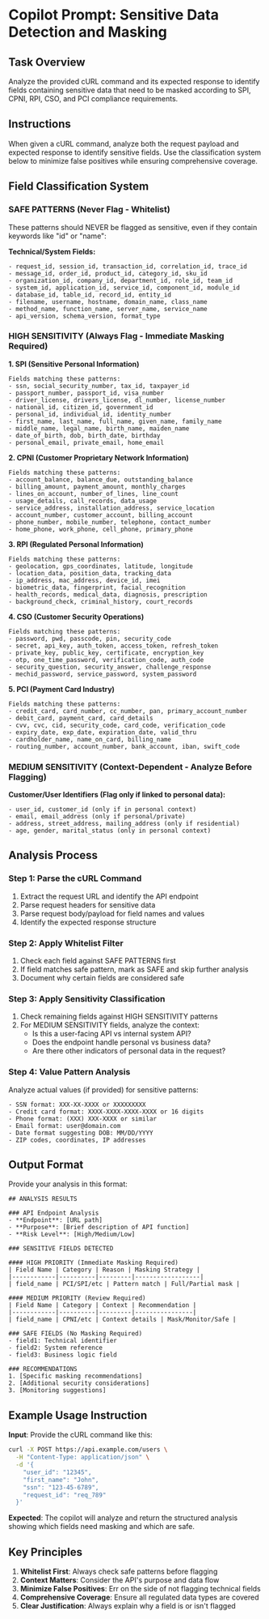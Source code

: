 # Copilot Prompt: Sensitive Data Detection and Masking

## Task Overview
Analyze the provided cURL command and its expected response to identify fields containing sensitive data that need to be masked according to SPI, CPNI, RPI, CSO, and PCI compliance requirements.

## Instructions
When given a cURL command, analyze both the request payload and expected response to identify sensitive fields. Use the classification system below to minimize false positives while ensuring comprehensive coverage.

## Field Classification System

### SAFE PATTERNS (Never Flag - Whitelist)
These patterns should NEVER be flagged as sensitive, even if they contain keywords like "id" or "name":

**Technical/System Fields:**
```
- request_id, session_id, transaction_id, correlation_id, trace_id
- message_id, order_id, product_id, category_id, sku_id
- organization_id, company_id, department_id, role_id, team_id
- system_id, application_id, service_id, component_id, module_id
- database_id, table_id, record_id, entity_id
- filename, username, hostname, domain_name, class_name
- method_name, function_name, server_name, service_name
- api_version, schema_version, format_type
```

### HIGH SENSITIVITY (Always Flag - Immediate Masking Required)

**1. SPI (Sensitive Personal Information)**
```
Fields matching these patterns:
- ssn, social_security_number, tax_id, taxpayer_id
- passport_number, passport_id, visa_number
- driver_license, drivers_license, dl_number, license_number
- national_id, citizen_id, government_id
- personal_id, individual_id, identity_number
- first_name, last_name, full_name, given_name, family_name
- middle_name, legal_name, birth_name, maiden_name
- date_of_birth, dob, birth_date, birthday
- personal_email, private_email, home_email
```

**2. CPNI (Customer Proprietary Network Information)**
```
Fields matching these patterns:
- account_balance, balance_due, outstanding_balance
- billing_amount, payment_amount, monthly_charges
- lines_on_account, number_of_lines, line_count
- usage_details, call_records, data_usage
- service_address, installation_address, service_location
- account_number, customer_account, billing_account
- phone_number, mobile_number, telephone, contact_number
- home_phone, work_phone, cell_phone, primary_phone
```

**3. RPI (Regulated Personal Information)**
```
Fields matching these patterns:
- geolocation, gps_coordinates, latitude, longitude
- location_data, position_data, tracking_data
- ip_address, mac_address, device_id, imei
- biometric_data, fingerprint, facial_recognition
- health_records, medical_data, diagnosis, prescription
- background_check, criminal_history, court_records
```

**4. CSO (Customer Security Operations)**
```
Fields matching these patterns:
- password, pwd, passcode, pin, security_code
- secret, api_key, auth_token, access_token, refresh_token
- private_key, public_key, certificate, encryption_key
- otp, one_time_password, verification_code, auth_code
- security_question, security_answer, challenge_response
- mechid_password, service_password, system_password
```

**5. PCI (Payment Card Industry)**
```
Fields matching these patterns:
- credit_card, card_number, cc_number, pan, primary_account_number
- debit_card, payment_card, card_details
- cvv, cvc, cid, security_code, card_code, verification_code
- expiry_date, exp_date, expiration_date, valid_thru
- cardholder_name, name_on_card, billing_name
- routing_number, account_number, bank_account, iban, swift_code
```

### MEDIUM SENSITIVITY (Context-Dependent - Analyze Before Flagging)

**Customer/User Identifiers (Flag only if linked to personal data):**
```
- user_id, customer_id (only if in personal context)
- email, email_address (only if personal/private)
- address, street_address, mailing_address (only if residential)
- age, gender, marital_status (only in personal context)
```

## Analysis Process

### Step 1: Parse the cURL Command
1. Extract the request URL and identify the API endpoint
2. Parse request headers for sensitive data
3. Parse request body/payload for field names and values
4. Identify the expected response structure

### Step 2: Apply Whitelist Filter
1. Check each field against SAFE PATTERNS first
2. If field matches safe pattern, mark as SAFE and skip further analysis
3. Document why certain fields are considered safe

### Step 3: Apply Sensitivity Classification
1. Check remaining fields against HIGH SENSITIVITY patterns
2. For MEDIUM SENSITIVITY fields, analyze the context:
   - Is this a user-facing API vs internal system API?
   - Does the endpoint handle personal vs business data?
   - Are there other indicators of personal data in the request?

### Step 4: Value Pattern Analysis
Analyze actual values (if provided) for sensitive patterns:
```
- SSN format: XXX-XX-XXXX or XXXXXXXXX
- Credit card format: XXXX-XXXX-XXXX-XXXX or 16 digits
- Phone format: (XXX) XXX-XXXX or similar
- Email format: user@domain.com
- Date format suggesting DOB: MM/DD/YYYY
- ZIP codes, coordinates, IP addresses
```

## Output Format

Provide your analysis in this format:

```
## ANALYSIS RESULTS

### API Endpoint Analysis
- **Endpoint**: [URL path]
- **Purpose**: [Brief description of API function]
- **Risk Level**: [High/Medium/Low]

### SENSITIVE FIELDS DETECTED

#### HIGH PRIORITY (Immediate Masking Required)
| Field Name | Category | Reason | Masking Strategy |
|------------|----------|---------|------------------|
| field_name | PCI/SPI/etc | Pattern match | Full/Partial mask |

#### MEDIUM PRIORITY (Review Required)
| Field Name | Category | Context | Recommendation |
|------------|----------|---------|----------------|
| field_name | CPNI/etc | Context details | Mask/Monitor/Safe |

### SAFE FIELDS (No Masking Required)
- field1: Technical identifier
- field2: System reference
- field3: Business logic field

### RECOMMENDATIONS
1. [Specific masking recommendations]
2. [Additional security considerations]
3. [Monitoring suggestions]
```

## Example Usage Instruction

**Input**: Provide the cURL command like this:
```bash
curl -X POST https://api.example.com/users \
  -H "Content-Type: application/json" \
  -d '{
    "user_id": "12345",
    "first_name": "John",
    "ssn": "123-45-6789",
    "request_id": "req_789"
  }'
```

**Expected**: The copilot will analyze and return the structured analysis showing which fields need masking and which are safe.

## Key Principles
1. **Whitelist First**: Always check safe patterns before flagging
2. **Context Matters**: Consider the API's purpose and data flow
3. **Minimize False Positives**: Err on the side of not flagging technical fields
4. **Comprehensive Coverage**: Ensure all regulated data types are covered
5. **Clear Justification**: Always explain why a field is or isn't flagged